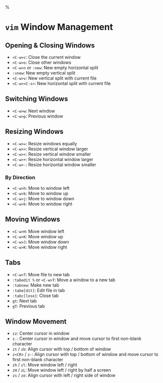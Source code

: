 %

# `vim` Window Management

## Opening & Closing Windows

- `<C-w>c`: Close the current window
- `<C-w>o`: Close other windows
- `<C-w>n` or `:new`: New empty horizontal split
- `:vnew`: New empty vertical split
- `<C-w>v`: New vertical split with current file
- `<C-w><C-s>`: New horizontal split with current file

## Switching Windows

- `<C-w>w`: Next window
- `<C-w>p`: Previous window

## Resizing Windows

- `<C-w>=`: Resize windows equally
- `<C-w>>`: Resize vertical window larger
- `<C-w><`: Resize vertical window smaller
- `<C-w>+`: Resize horizontal window larger
- `<C-w>-`: Resize horizontal window smaller

### By Direction

- `<C-w>h`: Move to window left
- `<C-w>k`: Move to window up
- `<C-w>j`: Move to window down
- `<C-w>k`: Move to window right

## Moving Windows

- `<C-w>H`: Move window left
- `<C-w>K`: Move window up
- `<C-w>J`: Move window down
- `<C-w>K`: Move window right

## Tabs

* `<C-w>T`: Move file to new tab
* `:tabedit %` or `<C-w>T`: Move a window to a new tab
* `:tabnew`: Make new tab
* `:tabe[dit]`: Edit file in tab
* `:tabc[lose]`: Close tab
* `gt`: Next tab
* `gT`: Previous tab

## Window Movement

- `zz`: Center cursor in window
- `z.`: Center cursor in window and move cursor to first non-blank character
- `zt` / `zb`: Align cursor with top / bottom of window
- `z<CR>` / `z-`: Align cursor with top / bottom of window and move cursor to first non-blank character
- `zh` / `zl`: Move window left / right
- `zH` / `zL`: Move window left / right by half a screen
- `zs` / `ze`: Align cursor with left / right side of window
